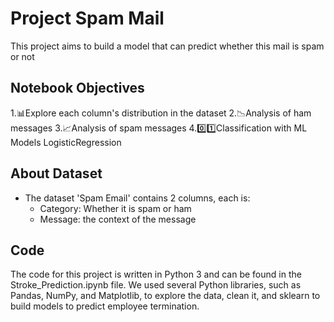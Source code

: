 # Project Spam Mail 

This project aims to build a model that can predict whether this mail is spam or not

## Notebook Objectives
1.📊Explore each column's distribution in the dataset
2.📉Analysis of ham messages
3.📈Analysis of spam messages
4.0️⃣1️⃣Classification with ML Models LogisticRegression

## About Dataset

- The dataset 'Spam Email' contains 2 columns, each is:
   - Category: Whether it is spam or ham
   - Message: the context of the message
## Code

The code for this project is written in Python 3 and can be found in the Stroke_Prediction.ipynb file. We used several Python libraries, such as Pandas, NumPy, and Matplotlib, to explore the data, clean it, and sklearn to build models to predict employee termination.



